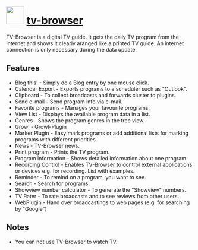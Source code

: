 ﻿# <img src="https://cdn.rawgit.com/chocolatey/chocolatey-coreteampackages/edba4a5849ff756e767cba86641bea97ff5721fe/icons/tv-browser.svg" width="48" height="48"/> [tv-browser](https://chocolatey.org/packages/tv-browser)


TV-Browser is a digital TV guide. It gets the daily TV program from the internet and shows it clearly aranged like a printed TV guide. An internet connection is only necessary during the data update.

## Features

- Blog this! - Simply do a Blog entry by one mouse click.
- Calendar Export - Exports programs to a scheduler such as "Outlook".
- Clipboard - To collect broadcasts and forwards cluster to plugins.
- Send e-mail - Send program info via e-mail.
- Favorite programs - Manages your favourite programs.
- View List - Displays the available program data in a list.
- Genres - Shows the program genres in the tree view.
- Growl - Growl-Plugin
- Marker Plugin - Easy mark programs or add additional lists for marking programs with different priorities.
- News - TV-Browser news.
- Print program - Prints the TV program.
- Program information - Shows detailed information about one program.
- Recording Control - Enables TV-Browser to control external applications or devices e.g. for recording. List with examples.
- Reminder - To remind on a program, you want to see.
- Search - Search for programs.
- Showview number calculator - To generate the "Showview" numbers.
- TV Rater - To rate broadcasts and to see reviews from other users.
- WebPlugin - Hand over broadcastings to web pages (e.g. for searching by "Google") 

## Notes

- You can not use TV-Browser to watch TV.

